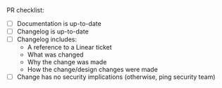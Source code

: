 PR checklist:

- [ ] Documentation is up-to-date
- [ ] Changelog is up-to-date
- [ ] Changelog includes:
  - A reference to a Linear ticket
  - What was changed
  - Why the change was made
  - How the change/design changes were made
- [ ] Change has no security implications (otherwise, ping security team)
